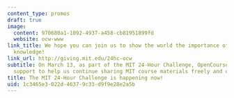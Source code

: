 ```yaml
---
content_type: promos
draft: true
image:
  content: 970680a1-1092-4937-a458-cb81951899fd
  website: ocw-www
link_title: We hope you can join us to show the world the importance of access to
  knowledge!
link_url: http://giving.mit.edu/24hc-ocw
subtitle: On March 13, as part of the MIT 24-Hour Challenge, OpenCourseWare is raising
  support to help us continue sharing MIT course materials freely and openly.
title: The MIT 24-Hour Challenge is happening now!
uid: 1c3465e3-022d-4637-9c33-d9f9e28e2a5b
---
```

